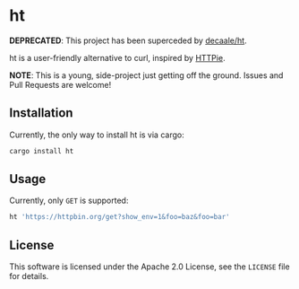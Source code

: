 # ht

**DEPRECATED**: This project has been superceded by [decaale/ht](https://github.com/ducaale/ht).

ht is a user-friendly alternative to curl, inspired by
[HTTPie](https://github.com/jakubroztocil/httpie).

**NOTE**: This is a young, side-project just getting off the ground. Issues
and Pull Requests are welcome!

## Installation

Currently, the only way to install ht is via cargo:

```bash
cargo install ht
```

## Usage

Currently, only `GET` is supported:

```bash
ht 'https://httpbin.org/get?show_env=1&foo=baz&foo=bar'
```

## License

This software is licensed under the Apache 2.0 License, see the `LICENSE`
file for details.
